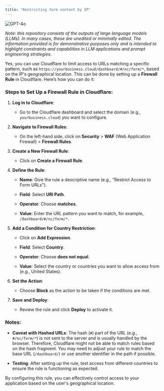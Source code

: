 ```yaml
---
title: "Restricting form content by IP"
---
```

![GPT-4o](https://img.shields.io/badge/GPT--4o-3333FF?style=for-the-badge&logo=openai&logoColor=white)



*Note: this repository consists of the outputs of large language models (LLMs). In many cases, these are unedited or minimally edited. The information provided is for demonstrative purposes only and is intended to highlight constraints and capabilities in LLM applications and prompt engineering strategies.*




Yes, you can use Cloudflare to limit access to URLs matching a specific pattern, such as `https://yourbusiness.cloud/dashboard/#/nc/form/*`, based on the IP's geographical location. This can be done by setting up a **Firewall Rule** in Cloudflare. Here’s how you can do it:

### Steps to Set Up a Firewall Rule in Cloudflare:

1.  **Log in to Cloudflare**:
    
    *   Go to the Cloudflare dashboard and select the domain (e.g., `yourbusiness.cloud`) you want to configure.
        
2.  **Navigate to Firewall Rules**:
    
    *   On the left-hand side, click on **Security** > **WAF** (Web Application Firewall) > **Firewall Rules**.
        
3.  **Create a New Firewall Rule**:
    
    *   Click on **Create a Firewall Rule**.
        
4.  **Define the Rule**:
    
    *   **Name**: Give the rule a descriptive name (e.g., "Restrict Access to Form URLs").
        
    *   **Field**: Select **URI Path**.
        
    *   **Operator**: Choose **matches**.
        
    *   **Value**: Enter the URL pattern you want to match, for example, `/dashboard/#/nc/form/*`.
        
5.  **Add a Condition for Country Restriction**:
    
    *   Click on **Add Expression**.
        
    *   **Field**: Select **Country**.
        
    *   **Operator**: Choose **does not equal**.
        
    *   **Value**: Select the country or countries you want to allow access from (e.g., United States).
        
6.  **Set the Action**:
    
    *   Choose **Block** as the action to be taken if the conditions are met.
        
7.  **Save and Deploy**:
    
    *   Review the rule and click **Deploy** to activate it.
        

### Notes:

*   **Caveat with Hashed URLs**: The hash (`#`) part of the URL (e.g., `#/nc/form/*`) is not sent to the server and is usually handled by the browser. Therefore, Cloudflare might not be able to match rules based on the hash fragment. You may need to adjust your rule to match the base URL (`/dashboard/`) or use another identifier in the path if possible.
    
*   **Testing**: After setting up the rule, test access from different countries to ensure the rule is functioning as expected.
    

By configuring this rule, you can effectively control access to your application based on the user's geographical location.